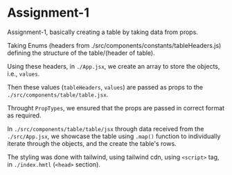 # Assignment-1
Assignment-1, basically creating a table by taking data from props.

Taking Enums (headers from ./src/components/constants/tableHeaders.js) defining the structure of the table/(header of table).

Using these headers, in `./App.jsx`, we create an array to store the objects, i.e., `values`.

Then these values (`tableHeaders`, `values`) are passed as props to the `./src/components/table/table.jsx`.

Throught `PropTypes`, we ensured that the props are passed in correct format as required.

In `./src/components/table/table/jsx` through data received from the `./src/App.jsx`, we showcase the table using `.map()` function to individually iterate through the objects, and the create the table's rows.

The styling was done with tailwind, using tailwind cdn, using `<script>` tag, in `./index.hmtl` (`<head>` section).